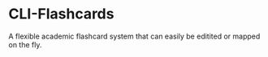 # CLI-Flashcards
A flexible academic flashcard system that can easily be editited or mapped on the fly.
